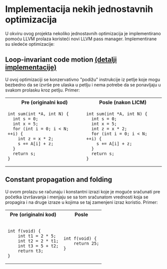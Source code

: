 # Implementacija nekih jednostavnih optimizacija
U okviru ovog projekta nekoliko jednostavnih optimizacija je implementirano pomoću LLVM prolaza koristeći novi LLVM pass manager.
Implementirane su sledeće optimizacije:

## Loop-invariant code motion [(detalji implementacije)](/licm/README.md)
U ovoj optimizaciji se konzervativno "podižu" instrukcije iz petlje koje mogu bezbedno da se izvrše pre ulaska u petlju i nema potrebe da se ponavljaju u svakom prolasku kroz petlju. Primer:
<table>
<th>Pre (originalni kod)</th>
<th>Posle (nakon LICM)</th>
<tr>
<td>
<pre><code>int sum(int *A, int N) {
  int s = 0;
  int x = 5;
  for (int i = 0; i &lt; N; ++i) {
    int z = x * 2;
    s += A[i] + z;
  }
  return s;
}</code></pre>
</td>
<td>
<pre><code>int sum(int *A, int N) {
  int s = 0;
  int x = 5;
  int z = x * 2;
  for (int i = 0; i &lt; N; ++i) {
    s += A[i] + z;
  }
  return s;
}</code></pre>
</td>
</tr>
</table>

## Constant propagation and folding
U ovom prolazu se računaju i konstantni izrazi koje je moguće sračunati pre početka izvršavanja i menjaju se sa tom sračunatom vrednosti koja se propagira i na druge izraze u kojima se taj zamenjeni izraz koristio.
Primer:
<table>
<th>Pre (originalni kod)</th>
<th>Posle</th>
<tr>
<td>
<pre><code>
int f(void) {
    int t1 = 2 * 5;
    int t2 = 2 * t1;
    int t3 = 5 + t2;
    return t3;
}
</code></pre>
</td>
<td>
<pre><code>
int f(void) {
    return 25;
}
</code></pre>
</td>
</tr>
</table>